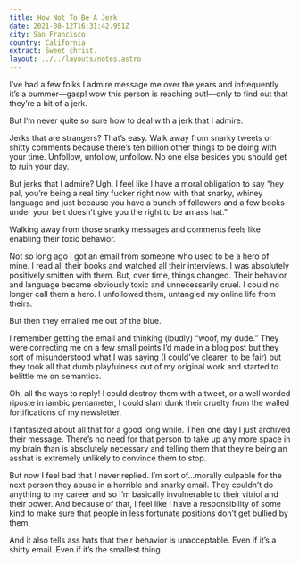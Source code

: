 ```yaml
---
title: How Not To Be A Jerk
date: 2021-08-12T16:31:42.951Z
city: San Francisco
country: California
extract: Sweet christ.
layout: ../../layouts/notes.astro
---
```

I’ve had a few folks I admire message me over the years and infrequently it’s a bummer—gasp! wow this person is reaching out!—only to find out that they’re a bit of a jerk.

But I’m never quite so sure how to deal with a jerk that I admire.

Jerks that are strangers? That’s easy. Walk away from snarky tweets or shitty comments because there’s ten billion other things to be doing with your time. Unfollow, unfollow, unfollow. No one else besides you should get to ruin your day.

But jerks that I admire? Ugh. I feel like I have a moral obligation to say “hey pal, you’re being a real tiny fucker right now with that snarky, whiney language and just because you have a bunch of followers and a few books under your belt doesn’t give you the right to be an ass hat.” 

Walking away from those snarky messages and comments feels like enabling their toxic behavior.

Not so long ago I got an email from someone who used to be a hero of mine. I read all their books and watched all their interviews. I was absolutely positively smitten with them. But, over time, things changed. Their behavior and language became obviously toxic and unnecessarily cruel. I could no longer call them a hero. I unfollowed them, untangled my online life from theirs.

But then they emailed me out of the blue. 

I remember getting the email and thinking (loudly) “woof, my dude.” They were correcting me on a few small points I’d made in a blog post but they sort of misunderstood what I was saying (I could’ve clearer, to be fair) but they took all that dumb playfulness out of my original work and started to belittle me on semantics. 

Oh, all the ways to reply! I could destroy them with a tweet, or a well worded riposte in iambic pentameter, I could slam dunk their cruelty from the walled fortifications of my newsletter.

I fantasized about all that for a good long while. Then one day I just archived their message. There’s no need for that person to take up any more space in my brain than is absolutely necessary and telling them that they’re being an asshat is extremely unlikely to convince them to stop.

But now I feel bad that I never replied. I’m sort of...morally culpable for the next person they abuse in a horrible and snarky email. They couldn’t do anything to my career and so I’m basically invulnerable to their vitriol and their power. And because of that, I feel like I have a responsibility of some kind to make sure that people in less fortunate positions don’t get bullied by them.

And it also tells ass hats that their behavior is unacceptable. Even if it’s a shitty email. Even if it’s the smallest thing.  
